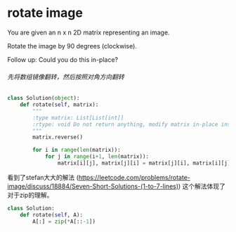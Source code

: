 # rotate image

You are given an n x n 2D matrix representing an image.

Rotate the image by 90 degrees (clockwise).

Follow up:
Could you do this in-place?

###### 先将数组镜像翻转，然后按照对角方向翻转

```python
class Solution(object):
    def rotate(self, matrix):
        """
        :type matrix: List[List[int]]
        :rtype: void Do not return anything, modify matrix in-place instead.
        """
        matrix.reverse()

        for i in range(len(matrix)):
            for j in range(i+1, len(matrix)):
                matrix[i][j], matrix[j][i] = matrix[j][i], matrix[i][j]

```
看到了stefan大大的解法 (https://leetcode.com/problems/rotate-image/discuss/18884/Seven-Short-Solutions-(1-to-7-lines))
这个解法体现了对于zip的理解。

```python
class Solution:
    def rotate(self, A):
        A[:] = zip(*A[::-1])
```
